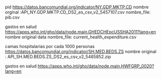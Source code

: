 pid 
https://datos.bancomundial.org/indicator/NY.GDP.MKTP.CD
nombre orginal :API_NY.GDP.MKTP.CD_DS2_es_csv_v2_5457107.csv
nombre_file: pib.csv


gastos en salud
https://apps.who.int/gho/data/node.main.GHEDCHEpcUSSHA2011?lang=en
nombre original data
nombre_file: current_health_expenditure.csv

camas hospitalarias por cada 1000 personas
https://datos.bancomundial.org/indicator/SH.MED.BEDS.ZS
nombre original : API_SH.MED.BEDS.ZS_DS2_es_csv_v2_5465852.zip

gastos en salud
https://apps.who.int/gho/data/node.main.HWFGRP_0020?lang=en